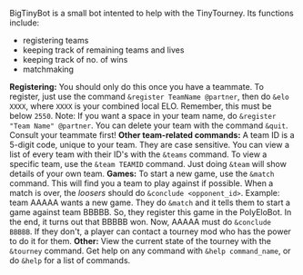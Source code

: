 BigTinyBot is a small bot intented to help with the TinyTourney. Its functions include:
 - registering teams
 - keeping track of remaining teams and lives
 - keeping track of no. of wins
 - matchmaking

__**Registering:**__
You should only do this once you have a teammate. To register, just use the command `&register TeamName @partner`, then do `&elo XXXX`, where `XXXX` is your combined local ELO. Remember, this must be below `2550`. Note: If you want a space in your team name, do `&register "Team Name" @partner`.
You can delete your team with the command `&quit`. Consult your teammate first!
__**Other team-related commands:**__
A team ID is a 5-digit code, unique to your team. They are case sensitive. You can view a list of every team with their ID's with the `&teams` command.
To view a specific team, use the `&team TEAMID` command. Just doing `&team` will show details of your own team.
__**Games:**__
To start a new game, use the `&match` command. This will find you a team to play against if possible. When a match is over, the *loosers* should do `&conclude <opponent_id>`. Example: team AAAAA wants a new game. They do `&match` and it tells them to start a game against team BBBBB. So, they register this game in the PolyEloBot. In the end, it turns out that BBBBB won. Now, AAAAA must do `&conclude BBBBB`. If they don't, a player can contact a tourney mod who has the power to do it for them.
__**Other:**__
View the current state of the tourney with the `&tourney` command. Get help on any command with `&help command_name`, or do `&help` for a list of commands.
